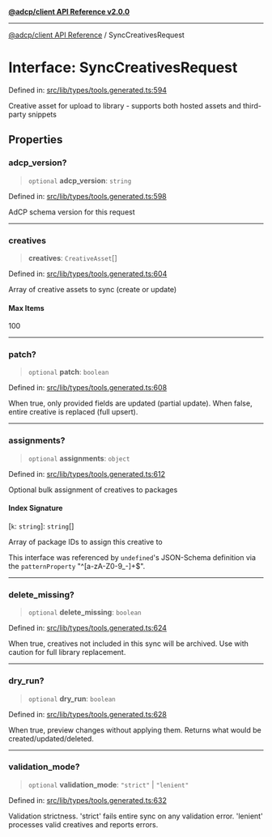 [**@adcp/client API Reference v2.0.0**](../README.md)

***

[@adcp/client API Reference](../README.md) / SyncCreativesRequest

# Interface: SyncCreativesRequest

Defined in: [src/lib/types/tools.generated.ts:594](https://github.com/adcontextprotocol/adcp-client/blob/e8953d756e5ce5fafa76c5e8fa2f0316f0da0998/src/lib/types/tools.generated.ts#L594)

Creative asset for upload to library - supports both hosted assets and third-party snippets

## Properties

### adcp\_version?

> `optional` **adcp\_version**: `string`

Defined in: [src/lib/types/tools.generated.ts:598](https://github.com/adcontextprotocol/adcp-client/blob/e8953d756e5ce5fafa76c5e8fa2f0316f0da0998/src/lib/types/tools.generated.ts#L598)

AdCP schema version for this request

***

### creatives

> **creatives**: `CreativeAsset`[]

Defined in: [src/lib/types/tools.generated.ts:604](https://github.com/adcontextprotocol/adcp-client/blob/e8953d756e5ce5fafa76c5e8fa2f0316f0da0998/src/lib/types/tools.generated.ts#L604)

Array of creative assets to sync (create or update)

#### Max Items

100

***

### patch?

> `optional` **patch**: `boolean`

Defined in: [src/lib/types/tools.generated.ts:608](https://github.com/adcontextprotocol/adcp-client/blob/e8953d756e5ce5fafa76c5e8fa2f0316f0da0998/src/lib/types/tools.generated.ts#L608)

When true, only provided fields are updated (partial update). When false, entire creative is replaced (full upsert).

***

### assignments?

> `optional` **assignments**: `object`

Defined in: [src/lib/types/tools.generated.ts:612](https://github.com/adcontextprotocol/adcp-client/blob/e8953d756e5ce5fafa76c5e8fa2f0316f0da0998/src/lib/types/tools.generated.ts#L612)

Optional bulk assignment of creatives to packages

#### Index Signature

\[`k`: `string`\]: `string`[]

Array of package IDs to assign this creative to

This interface was referenced by `undefined`'s JSON-Schema definition
via the `patternProperty` "^[a-zA-Z0-9_-]+$".

***

### delete\_missing?

> `optional` **delete\_missing**: `boolean`

Defined in: [src/lib/types/tools.generated.ts:624](https://github.com/adcontextprotocol/adcp-client/blob/e8953d756e5ce5fafa76c5e8fa2f0316f0da0998/src/lib/types/tools.generated.ts#L624)

When true, creatives not included in this sync will be archived. Use with caution for full library replacement.

***

### dry\_run?

> `optional` **dry\_run**: `boolean`

Defined in: [src/lib/types/tools.generated.ts:628](https://github.com/adcontextprotocol/adcp-client/blob/e8953d756e5ce5fafa76c5e8fa2f0316f0da0998/src/lib/types/tools.generated.ts#L628)

When true, preview changes without applying them. Returns what would be created/updated/deleted.

***

### validation\_mode?

> `optional` **validation\_mode**: `"strict"` \| `"lenient"`

Defined in: [src/lib/types/tools.generated.ts:632](https://github.com/adcontextprotocol/adcp-client/blob/e8953d756e5ce5fafa76c5e8fa2f0316f0da0998/src/lib/types/tools.generated.ts#L632)

Validation strictness. 'strict' fails entire sync on any validation error. 'lenient' processes valid creatives and reports errors.
